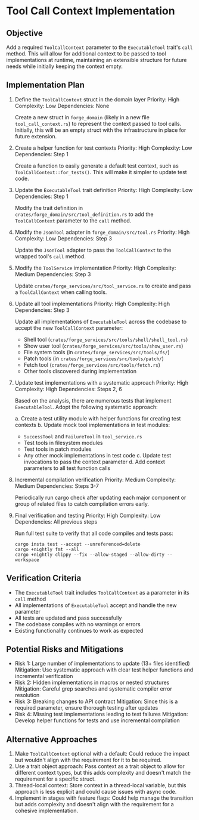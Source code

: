 # Tool Call Context Implementation

## Objective

Add a required `ToolCallContext` parameter to the `ExecutableTool` trait's `call` method. This will allow for additional context to be passed to tool implementations at runtime, maintaining an extensible structure for future needs while initially keeping the context empty.

## Implementation Plan


1. Define the `ToolCallContext` struct in the domain layer
   Priority: High
   Complexity: Low
   Dependencies: None

   Create a new struct in `forge_domain` (likely in a new file `tool_call_context.rs`) to represent the context passed to tool calls. Initially, this will be an empty struct with the infrastructure in place for future extension.
2. Create a helper function for test contexts
   Priority: High
   Complexity: Low
   Dependencies: Step 1

   Create a function to easily generate a default test context, such as `ToolCallContext::for_tests()`. This will make it simpler to update test code.
3. Update the `ExecutableTool` trait definition
   Priority: High
   Complexity: Low
   Dependencies: Step 1

   Modify the trait definition in `crates/forge_domain/src/tool_definition.rs` to add the `ToolCallContext` parameter to the `call` method.
4. Modify the `JsonTool` adapter in `forge_domain/src/tool.rs`
   Priority: High
   Complexity: Low
   Dependencies: Step 3

   Update the `JsonTool` adapter to pass the `ToolCallContext` to the wrapped tool's `call` method.
5. Modify the `ToolService` implementation
   Priority: High
   Complexity: Medium
   Dependencies: Step 3

   Update `crates/forge_services/src/tool_service.rs` to create and pass a `ToolCallContext` when calling tools.
6. Update all tool implementations
   Priority: High
   Complexity: High
   Dependencies: Step 3

   Update all implementations of `ExecutableTool` across the codebase to accept the new `ToolCallContext` parameter:
   * Shell tool (`crates/forge_services/src/tools/shell/shell_tool.rs`)
   * Show user tool (`crates/forge_services/src/tools/show_user.rs`)
   * File system tools (in `crates/forge_services/src/tools/fs/`)
   * Patch tools (in `crates/forge_services/src/tools/patch/`)
   * Fetch tool (`crates/forge_services/src/tools/fetch.rs`)
   * Other tools discovered during implementation
7. Update test implementations with a systematic approach
   Priority: High
   Complexity: High
   Dependencies: Steps 2, 6

   Based on the analysis, there are numerous tests that implement `ExecutableTool`. Adopt the following systematic approach:

   a. Create a test utility module with helper functions for creating test contexts
   b. Update mock tool implementations in test modules:
   * `SuccessTool` and `FailureTool` in `tool_service.rs`
   * Test tools in filesystem modules
   * Test tools in patch modules
   * Any other mock implementations in test code
     c. Update test invocations to pass the context parameter
     d. Add context parameters to all test function calls
8. Incremental compilation verification
   Priority: Medium
   Complexity: Medium
   Dependencies: Steps 3-7

   Periodically run cargo check after updating each major component or group of related files to catch compilation errors early.
9. Final verification and testing
   Priority: High
   Complexity: Low
   Dependencies: All previous steps

   Run full test suite to verify that all code compiles and tests pass:

   ```
   cargo insta test --accept --unreferenced=delete
   cargo +nightly fmt --all
   cargo +nightly clippy --fix --allow-staged --allow-dirty --workspace
   ```

## Verification Criteria

* The `ExecutableTool` trait includes `ToolCallContext` as a parameter in its `call` method
* All implementations of `ExecutableTool` accept and handle the new parameter
* All tests are updated and pass successfully
* The codebase compiles with no warnings or errors
* Existing functionality continues to work as expected

## Potential Risks and Mitigations

* Risk 1: Large number of implementations to update (13+ files identified)
  Mitigation: Use systematic approach with clear test helper functions and incremental verification
* Risk 2: Hidden implementations in macros or nested structures
  Mitigation: Careful grep searches and systematic compiler error resolution
* Risk 3: Breaking changes to API contract
  Mitigation: Since this is a required parameter, ensure thorough testing after updates
* Risk 4: Missing test implementations leading to test failures
  Mitigation: Develop helper functions for tests and use incremental compilation

## Alternative Approaches


1. Make `ToolCallContext` optional with a default: Could reduce the impact but wouldn't align with the requirement for it to be required.
2. Use a trait object approach: Pass context as a trait object to allow for different context types, but this adds complexity and doesn't match the requirement for a specific struct.
3. Thread-local context: Store context in a thread-local variable, but this approach is less explicit and could cause issues with async code.
4. Implement in stages with feature flags: Could help manage the transition but adds complexity and doesn't align with the requirement for a cohesive implementation.


